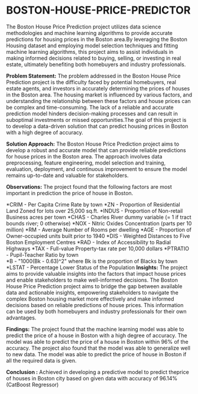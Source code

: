 # BOSTON-HOUSE-PRICE-PREDICTOR
The Boston House Price Prediction project utilizes data science methodologies and machine learning algorithms to provide accurate predictions for housing prices in the Boston area.By leveraging the Boston Housing dataset and employing model selection techniques and fitting machine learning algorithms, this project aims to assist individuals in making informed decisions related to buying, selling, or investing in real estate, ultimately benefiting both homebuyers and industry professionals.

**Problem Statement:**
The problem addressed in the Boston House Price Prediction project is the difficulty faced by potential homebuyers, real estate agents, and investors in accurately determining the prices of houses in the Boston area. The housing market is influenced by various factors, and understanding the relationship between these factors and house prices can be complex and time-consuming. The lack of a reliable and accurate prediction model hinders decision-making processes and can result in suboptimal investments or missed opportunities.The goal of this project is to develop a data-driven solution that can predict housing prices in Boston with a high degree of accuracy.

**Solution Approach:**
The Boston House Price Prediction project aims to develop a robust and accurate model that can provide reliable predictions for house prices in the Boston area. The approach involves data preprocessing, feature engineering, model selection and training, evaluation, deployment, and continuous improvement to ensure the model remains up-to-date and valuable for stakeholders.

**Observations:**
The project found that the following factors are most important in prediction the price of house in Boston.

*CRIM - Per Capita Crime Rate by town
*ZN - Proportion of Residential Land Zoned for lots over 25,000 sq.ft.
*INDUS - Proportion of Non-retail Business acres per town
*CHAS - Charles River dummy variable (= 1 if tract bounds river; 0 otherwise)
*NOX - Nitric Oxides Concentration (parts per 10 million)
*RM - Average Number of Rooms per dwelling
*AGE - Proportion of Owner-occupied units built prior to 1940
*DIS - Weighted Distances to Five Boston Employment Centres
*RAD - Index of Accessibility to Radial Highways
*TAX - Full-value Property-tax rate per 10,000 dollars
*PTRATIO - Pupil-Teacher Ratio by town\
*B - "1000(Bk - 0.63)^2" where Bk is the proportion of Blacks by town
*LSTAT - Percentage Lower Status of the Population
**Insights:**
The project aims to provide valuable insights into the factors that impact house prices and enable stakeholders to make well-informed decisions. The Boston House Price Prediction project aims to bridge the gap between available data and actionable insights, empowering stakeholders to navigate the complex Boston housing market more effectively and make informed decisions based on reliable predictions of house prices. This information can be used by both homebuyers and industry professionals for their own advantages.

**Findings:**
The project found that the machine learning model was able to predict the price of a house in Boston with a high degree of accuracy. The model was able to predict the price of a house in Boston within 96% of the accuracy. The project also found that the model was able to generalize well to new data. The model was able to predict the price of house in Boston if all the required data is given.

**Conclusion :**
Achieved in developing a predictive model to predict theprice of houses in Boston city based on given data with accuracy of 96.14% (CatBoost Regressor)
